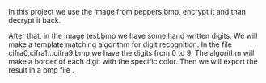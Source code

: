 In this project we use the image from peppers.bmp, encrypt it and than decrypt it back. 

After that, in the image test.bmp we have some hand written digits. We will make a template matching algorithm for digit recognition.
In the file cifra0,cifra1...cifra9.bmp we have the digits from 0 to 9. The algorithm will make a border of each digit with the specific color.
Then we will export the result in a bmp file .
